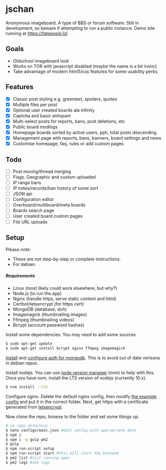 # jschan

Anonymous imageboard. A type of BBS or forum software.
Still in development, so beware if attempting to run a public instance.
Demo site running at https://fatpeople.lol

## Goals
- Oldschool imageboard look
- Works on TOR with javascript disabled (maybe the name is a bit ironic)
- Take advantage of modern html5/css features for some usability perks

## Features
- [x] Classic post styling e.g. greentext, spoilers, quotes
- [x] Multiple files per post
- [x] Optional user created boards ala infinity
- [x] Captcha and basic antispam
- [x] Multi-select posts for reports, bans, post deletions, etc
- [x] Public board modlogs
- [x] Homepage boards sorted by active users, pph, total posts descending
- [x] Management page with reports, bans, banners, board settings and news
- [x] Customise homepage, faq, rules or add custom pages

## Todo
- [ ] Post moving/thread merging
- [ ] Flags. Geographic and custom uploaded
- [ ] IP range bans
- [ ] IP notes/records/ban history of some sort
- [ ] JSON api
- [ ] Configuration editor
- [ ] Overboard/multiboard/meta boards
- [ ] Boards search page
- [ ] User created board custom pages
- [ ] File URL uploads

## Setup
Please note:
- These are not step-by-step or complete instructions.
- For debian.

##### Requirements
- Linux (most likely could work elsewhere, but why?)
- Node.js (to run the app)
- Nginx (handle https, serve static content and html)
- Certbot/letsencrypt (for https cert)
- MongoDB (database, duh)
- Imagemagick (thumbnailing images)
- Ffmpeg (thumbnailing videos)
- Bcrypt (account password hashes)

Install some dependencies. You may need to add some sources.
```bash
$ sudo apt-get update
$ sudo apt-get install bcrypt nginx ffmpeg imagemagick
```

[Install](https://docs.mongodb.com/manual/tutorial/install-mongodb-on-debian/#install-mongodb-community-edition-on-debian) and [configure auth for mongodb](https://medium.com/mongoaudit/how-to-enable-authentication-on-mongodb-b9e8a924efac). This is to avoid out of date verisons in debian repos.

Install nodejs. You can use [node version manager](https://github.com/nvm-sh/nvm) (nvm) to help with this.
Once you have nvm, install the LTS version of nodejs (currently 10.x).
```bash
$ nvm install --lts
```

Configure nginx. Delete the default nginx config, then modify [the example config](https://gist.github.com/fatchan/87ac56e5556d178ab2213afdf7619dec) and put it in the correct folder. Next, get https with a certificate generated from [letsencrypt](https://wiki.debian.org/LetsEncrypt).

Now clone the repo, browse to the folder and set some things up.
```bash
# in repo directory
$ nano configs/main.json #edit config with appropriate data
$ npm i
$ npm i -g gulp pm2
$ gulp
$ npm run-script setup
$ npm run-script start #this will start the backend
$ pm2 list #list running apps
$ pm2 logs #see logs
```
